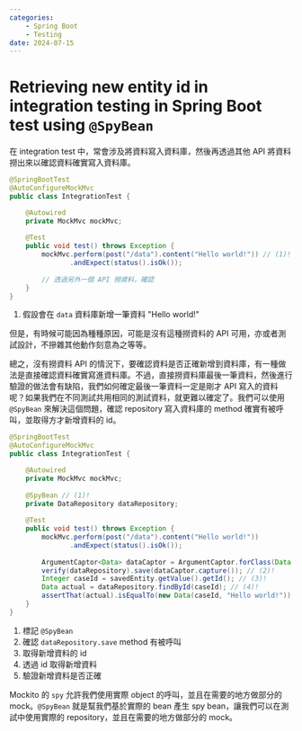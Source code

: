 ```yaml
---
categories:
    - Spring Boot
    - Testing
date: 2024-07-15
---
```


# Retrieving new entity id in integration testing in Spring Boot test using `@SpyBean`

在 integration test 中，常會涉及將資料寫入資料庫，然後再透過其他 API 將資料撈出來以確認資料確實寫入資料庫。

```java
@SpringBootTest
@AutoConfigureMockMvc
public class IntegrationTest {

    @Autowired
    private MockMvc mockMvc;
    
    @Test
    public void test() throws Exception {
        mockMvc.perform(post("/data").content("Hello world!")) // (1)!
               .andExpect(status().isOk());
        
        // 透過另外一個 API 撈資料，確認
    }
}
```

1. 假設會在 `data` 資料庫新增一筆資料 "Hello world!"

但是，有時候可能因為種種原因，可能是沒有這種撈資料的 API 可用，亦或者測試設計，不摻雜其他動作刻意為之等等。

總之，沒有撈資料 API 的情況下，要確認資料是否正確新增到資料庫，有一種做法是直接確認資料確實寫進資料庫。不過，直接撈資料庫最後一筆資料，然後進行驗證的做法會有缺陷，我們如何確定最後一筆資料一定是剛才 API 寫入的資料呢？如果我們在不同測試共用相同的測試資料，就更難以確定了。我們可以使用 `@SpyBean` 來解決這個問題，確認 repository 寫入資料庫的 method 確實有被呼叫，並取得方才新增資料的 id。

```java hl_lines="8-9 16-20"
@SpringBootTest
@AutoConfigureMockMvc
public class IntegrationTest {

    @Autowired
    private MockMvc mockMvc;
    
    @SpyBean // (1)!
    private DataRepository dataRepository;
    
    @Test
    public void test() throws Exception {
        mockMvc.perform(post("/data").content("Hello world!"))
               .andExpect(status().isOk());
        
        ArgumentCaptor<Data> dataCaptor = ArgumentCaptor.forClass(Data.class);
        verify(dataRepository).save(dataCaptor.capture()); // (2)!
        Integer caseId = savedEntity.getValue().getId(); // (3)!
        Data actual = dataRepository.findById(caseId); // (4)!
        assertThat(actual).isEqualTo(new Data(caseId, "Hello world!")); // (5)!
    }
}
```

1. 標記 `@SpyBean`
2. 確認 `dataRepository.save` method 有被呼叫
3. 取得新增資料的 id
4. 透過 id 取得新增資料
5. 驗證新增資料是否正確

Mockito 的 `spy` 允許我們使用實際 object 的呼叫，並且在需要的地方做部分的 mock。`@SpyBean` 就是幫我們基於實際的 bean 產生 spy bean，讓我們可以在測試中使用實際的 repository，並且在需要的地方做部分的 mock。
